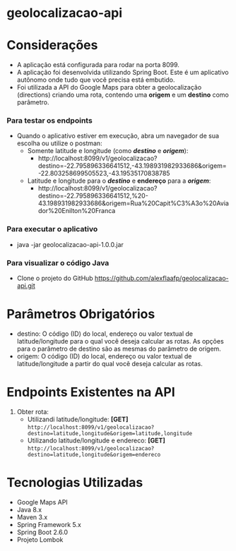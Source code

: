 # geolocalizacao-api

# Considerações
   - A aplicação está configurada para rodar na porta 8099.
   - A aplicação foi desenvolvida utilizando Spring Boot. Este é um aplicativo autônomo onde tudo que você precisa está embutido.
   - Foi utilizada a API do Google Maps para obter a geolocalização (directions) criando uma rota, contendo uma **origem** e um **destino** como parâmetro.

### Para testar os endpoints
  - Quando o aplicativo estiver em execução, abra um navegador de sua escolha ou utilize o postman:
    - Somente latitude e longitude (como ***destino*** e ***origem***):
      - http://localhost:8099/v1/geolocalizacao?destino=-22.795896336641512,-43.198931982933686&origem=-22.803258699505523,-43.19535170838785
    - Latitude e longitude para o ***destino*** e **endereço** para a ***origem***:  
      - http://localhost:8099/v1/geolocalizacao?destino=-22.795896336641512,%20-43.198931982933686&origem=Rua%20Capit%C3%A3o%20Aviador%20Enilton%20Franca

### Para executar o aplicativo
   - java -jar geolocalizacao-api-1.0.0.jar

### Para visualizar o código Java
   - Clone o projeto do GitHub https://github.com/alexflaafp/geolocalizacao-api.git

# Parâmetros Obrigatórios
   - destino: O código (ID) do local, endereço ou valor textual de latitude/longitude para o qual você deseja calcular as rotas. As opções para o parâmetro de destino são as mesmas do parâmetro de origem.
   - origem: O código (ID) do local, endereço ou valor textual de latitude/longitude a partir do qual você deseja calcular as rotas.

# Endpoints Existentes na API
  1. Obter rota: 
      - Utilizandi latitude/longitude: **[GET]** `http://localhost:8099/v1/geolocalizacao?destino=latitude,longitude&origem=latitude,longitude`
      - Utilizando latitude/longitude e endereco: **[GET]** `http://localhost:8099/v1/geolocalizacao?destino=latitude,longitude&origem=endereco`

# Tecnologias Utilizadas
  - Google Maps API
  - Java 8.x
  - Maven 3.x
  - Spring Framework 5.x
  - Spring Boot 2.6.0
  - Projeto Lombok

